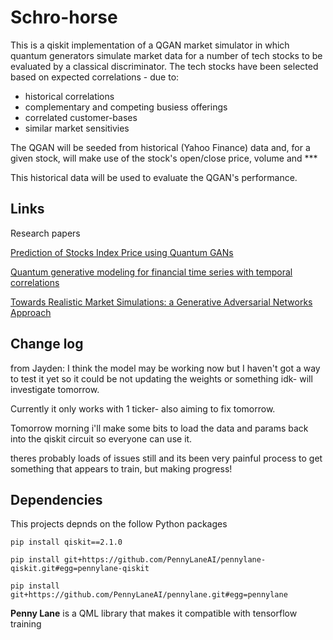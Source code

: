 # Schro-horse

This is a qiskit implementation of a QGAN market simulator in which quantum generators simulate market data for a number of tech stocks to be evaluated by a classical discriminator.  The tech stocks have been selected based on expected correlations - due to:
- historical correlations
- complementary and competing busiess offerings
- correlated customer-bases
- similar market sensitivies

The QGAN will be seeded from historical (Yahoo Finance) data and, for a given stock, will make use of the stock's open/close price, volume and ***

This historical data will be used to evaluate the QGAN's performance.

## Links

Research papers

[Prediction of Stocks Index Price using Quantum GANs](https://arxiv.org/html/2509.12286v1)

[Quantum generative modeling for financial time series with temporal correlations](https://arxiv.org/pdf/2507.22035)

[Towards Realistic Market Simulations: a Generative Adversarial Networks Approach](https://arxiv.org/pdf/2110.13287)

## Change log ##


from Jayden:
I think the model may be working now but I haven't got a way to test it yet so it could be not updating the weights or something idk- will investigate tomorrow.

Currently it only works with 1 ticker- also aiming to fix tomorrow.

Tomorrow morning i'll make some bits to load the data and params back into the qiskit circuit so everyone can use it.

theres probably loads of issues still and its been very painful process to get something that appears to train, but making progress!


## Dependencies

This projects depnds on the follow Python packages

`pip install qiskit==2.1.0`

`pip install git+https://github.com/PennyLaneAI/pennylane-qiskit.git#egg=pennylane-qiskit`

`pip install git+https://github.com/PennyLaneAI/pennylane.git#egg=pennylane`

**Penny Lane** is a QML library that makes it compatible with tensorflow training
